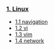 ### [1. Linux](/Linux/)
 - [1.1 navigation](/Linux/navigation-linux.md)
 - [1.2 vi](/Linux/vi-linux.md)
 - [1.3 vim](/Linux/vim-linux.md)
 - [1.4 network](/Linux/networking-linux.md)
